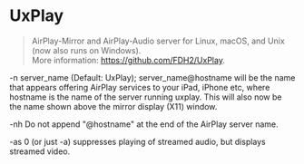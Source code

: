 # UxPlay

> AirPlay-Mirror and AirPlay-Audio server for Linux, macOS, and Unix (now also runs on Windows).  
> More information: <https://github.com/FDH2/UxPlay>.


-n server_name (Default: UxPlay); server_name@hostname will be the name that appears offering AirPlay services to your iPad, iPhone etc, where hostname is the name of the server running uxplay. This will also now be the name shown above the mirror display (X11) window.

-nh Do not append "@hostname" at the end of the AirPlay server name.

-as 0 (or just -a) suppresses playing of streamed audio, but displays streamed video.

